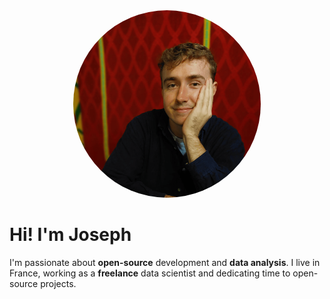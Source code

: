 <center><img src="img/joseph.png" alt="Circular Image" style="width: 300px; height: 300px; border-radius: 50%; object-fit: cover; "></center>

# Hi! I'm Joseph

I'm passionate about **open-source** development and **data analysis**. I live in France, working as a **freelance** data scientist and dedicating time to open-source projects.
